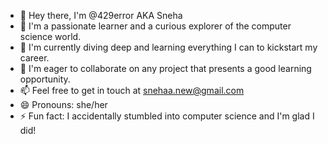 - 👋 Hey there, I'm @429error AKA Sneha 
- 👀 I'm a passionate learner and a curious explorer of the computer science world.
- 🌱 I'm currently diving deep and learning everything I can to kickstart my career.
- 💞️ I'm eager to collaborate on any project that presents a good learning opportunity.
- 📫 Feel free to get in touch at snehaa.new@gmail.com
- 😄 Pronouns: she/her
- ⚡ Fun fact: I accidentally stumbled into computer science and I'm glad I did!
<!---
429errro/429error is a ✨ special ✨ repository because its `README.md` (this file) appears on your GitHub profile.
You can click the Preview link to take a look at your changes.
--->
